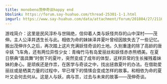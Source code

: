 ```yaml
---
title: monobeno茂伸奇谈happy end
bbslink: https://forum.say-huahuo.com/thread-25301-1-1.html
imgurl: https://www.say-huahuo.com/data/attachment/forum/201804/27/211048z5uu887wiiu8wrri.jpg
---
```


游戏简介：这里是民风淳朴与世隔绝，信仰着人类与妖怪共存的山中深村——茂伸。主人公泽井透生长与此。相依为命的妹妹泽井夏叶曾经因故失去了一些记忆。搬出茂伸许久之后，再次踏上这片充满妖怪奇谈的土地。久别重逢的除了高龄的唐伞妖 飞车角，还有两位异性少女：青梅竹马有岛爱丽丝和妖怪赤赤熊栖美。在夏日祭典“面具舞”时倒下的夏叶，突然变成了成年的体型，这样异常的生长摧残着妹妹的身心。是顽疾还是作祟，在医学与奇谈之中，找出拯救夏叶的办法。在借助爱丽丝或是栖美力量的过程中，早已埋下的情愫会变成怎样的故事。和相依为命的夏叶又会何去何从。这是人与妖，病与祟，过去与未来的故事——茂伸奇谈。<!--more-->
